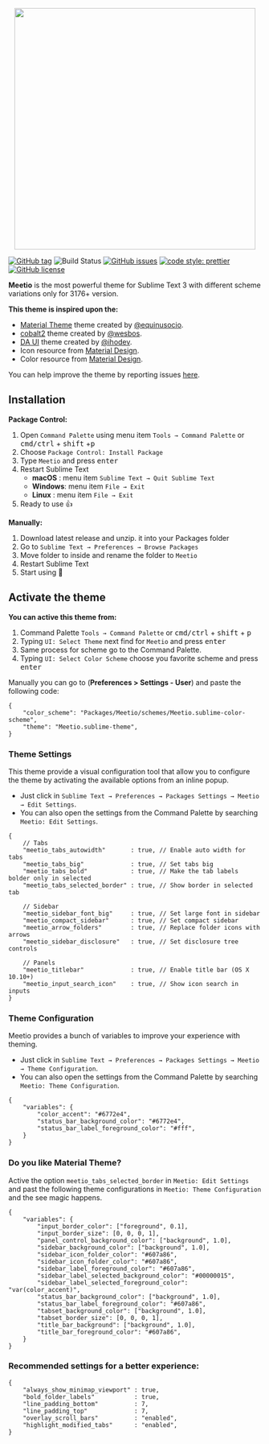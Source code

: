 <p align="center"><img src="public/meetio.png" width="480"/></p>

[![GitHub tag](https://img.shields.io/github/release/mauroreisvieira/meetio.svg?style=for-the-badge)](https://github.com/mauroreisvieira/meetio/releases)
![Build Status](https://img.shields.io/travis/mauroreisvieira/meetio/master.svg?style=for-the-badge)
[![GitHub issues](https://img.shields.io/github/issues/mauroreisvieira/meetio.svg?style=for-the-badge)](https://github.com/mauroreisvieira/meetio/issues)
[![code style: prettier](https://img.shields.io/badge/code_style-prettier-ff69b4.svg?style=for-the-badge)](https://github.com/prettier/prettier)
[![GitHub license](https://img.shields.io/badge/license-MIT-blue.svg?style=for-the-badge)](https://github.com/mauroreisvieira/meetio/blob/master/LICENSE)

**Meetio** is the most powerful theme for Sublime Text 3 with different scheme variations only for 3176+ version.

**This theme is inspired upon the:**

* [Material Theme](https://github.com/equinusocio/material-theme) theme created by [@equinusocio](https://github.com/equinusocio).
* [cobalt2](https://github.com/wesbos/cobalt2) theme created by [@wesbos](https://github.com/wesbos).
* [DA UI](https://github.com/ihodev/sublime-da-ui) theme created by [@ihodev](https://github.com/ihodev).
* Icon resource from [Material Design](https://material.io/tools/icons/).
* Color resource from [Material Design](https://material.io/design/color/the-color-system.html#tools-for-picking-colors).

You can help improve the theme by reporting issues [here](https://github.com/mauroreisvieira/meetio/issues).

## Installation

**Package Control:**

1. Open `Command Palette` using menu item `Tools → Command Palette` or <kbd>cmd/ctrl</kbd> + <kbd>shift</kbd> +<kbd>p</kbd>
2. Choose `Package Control: Install Package`
3. Type `Meetio` and press <kbd>enter</kbd>
4. Restart Sublime Text
    * **macOS** : menu item `Sublime Text → Quit Sublime Text`
    * **Windows**: menu item `File → Exit`
    * **Linux** : menu item `File → Exit`
5. Ready to use 👍

**Manually:**

1. Download latest release and unzip. it into your Packages folder
2. Go to `Sublime Text → Preferences → Browse Packages`
3. Move folder to inside and rename the folder to `Meetio`
4. Restart Sublime Text
5. Start using 🏁


## Activate the theme

**You can active this theme from:**

1. Command Palette `Tools → Command Palette` or <kbd>cmd/ctrl</kbd> + <kbd>shift</kbd> + <kbd>p</kbd>
2. Typing `UI: Select Theme` next find for `Meetio` and press <kbd>enter</kbd>
3. Same process for scheme go to the Command Palette.
4. Typing `UI: Select Color Scheme` choose you favorite scheme and press <kbd>enter</kbd>

Manually you can go to (**Preferences > Settings - User**) and paste the following code:

```jsonc
{
    "color_scheme": "Packages/Meetio/schemes/Meetio.sublime-color-scheme",
    "theme": "Meetio.sublime-theme",
}
```

### Theme Settings
This theme provide a visual configuration tool that allow you to configure the theme by activating the available options from an inline popup.

* Just click in `Sublime Text → Preferences → Packages Settings → Meetio → Edit Settings`.
* You can also open the settings from the Command Palette by searching `Meetio: Edit Settings`.

```jsonc
{
    // Tabs
    "meetio_tabs_autowidth"       : true, // Enable auto width for tabs
    "meetio_tabs_big"             : true, // Set tabs big
    "meetio_tabs_bold"            : true, // Make the tab labels bolder only in selected
    "meetio_tabs_selected_border" : true, // Show border in selected tab

    // Sidebar
    "meetio_sidebar_font_big"     : true, // Set large font in sidebar
    "meetio_compact_sidebar"      : true, // Set compact sidebar
    "meetio_arrow_folders"        : true, // Replace folder icons with arrows
    "meetio_sidebar_disclosure"   : true, // Set disclosure tree controls

    // Panels
    "meetio_titlebar"             : true, // Enable title bar (OS X 10.10+)
    "meetio_input_search_icon"    : true, // Show icon search in inputs
}
```

### Theme Configuration
Meetio provides a bunch of variables to improve your experience with theming.

* Just click in `Sublime Text → Preferences → Packages Settings → Meetio → Theme Configuration`.
* You can also open the settings from the Command Palette by searching `Meetio: Theme Configuration`.

```jsonc
{
    "variables": {
        "color_accent": "#6772e4",
        "status_bar_background_color": "#6772e4",
        "status_bar_label_foreground_color": "#fff",
    }
}
```

### Do you like Material Theme?
Active the option `meetio_tabs_selected_border` in `Meetio: Edit Settings` and past the following theme configurations in `Meetio: Theme Configuration` and the see magic happens.

```jsonc
{
    "variables": {
        "input_border_color": ["foreground", 0.1],
        "input_border_size": [0, 0, 0, 1],
        "panel_control_background_color": ["background", 1.0],
        "sidebar_background_color": ["background", 1.0],
        "sidebar_icon_folder_color": "#607a86",
        "sidebar_icon_folder_color": "#607a86",
        "sidebar_label_foreground_color": "#607a86",
        "sidebar_label_selected_background_color": "#00000015",
        "sidebar_label_selected_foreground_color": "var(color_accent)",
        "status_bar_background_color": ["background", 1.0],
        "status_bar_label_foreground_color": "#607a86",
        "tabset_background_color": ["background", 1.0],
        "tabset_border_size": [0, 0, 0, 1],
        "title_bar_background": ["background", 1.0],
        "title_bar_foreground_color": "#607a86",
    }
}
```

### Recommended settings for a better experience:

```jsonc
{
    "always_show_minimap_viewport" : true,
    "bold_folder_labels"           : true,
    "line_padding_bottom"          : 7,
    "line_padding_top"             : 7,
    "overlay_scroll_bars"          : "enabled",
    "highlight_modified_tabs"      : "enabled",
}
```

